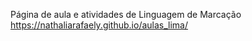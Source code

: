Página de aula e atividades de Linguagem de Marcação
 https://nathaliarafaely.github.io/aulas_lima/
 